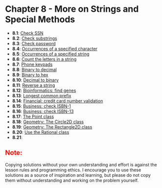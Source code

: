 # Chapter 8 - More on Strings and Special Methods

- **8.1**: [Check SSN](./tasks/8.1.py)
- **8.2**: [Check substrings](./tasks/8.2.py)
- **8.3**: [Check password](./tasks/8.3.py)
- **8.4**: [Occurrences of a specified character](./tasks/8.4.py)
- **8.5**: [Occurrences of a specified string](./tasks/8.5.py)
- **8.6**: [Count the letters in a string](./tasks/8.6.py)
- **8.7**: [Phone keypads](./tasks/8.7.py)
- **8.8**: [Binary to decimal](./tasks/8.8.py)
- **8.9**: [Binary to hex](./tasks/8.9.py)
- **8.10**: [Decimal to binary](./tasks/8.10.py)
- **8.11**: [Reverse a string](./tasks/8.11.py)
- **8.12**: [Bioinformatics: find genes](./tasks/8.12.py)
- **8.13**: [Longest common prefix](./tasks/8.13.py)
- **8.14**: [Financial: credit card number validation](./tasks/8.14.py)
- **8.15**: [Business: check ISBN-1](./tasks/8.15.py)
- **8.16**: [Business: check ISBN-13](./tasks/8.16.py)
- **8.17**: [The Point class](./tasks/8.17.py)
- **8.18**: [Geometry: The Circle2D class](./tasks/8.18.py)
- **8.19**: [Geometry: The Rectangle2D class](./tasks/8.19.py)
- **8.20**: [Use the Rational class](./tasks/8.20.py)
- **8.21**: [](./tasks/8.21.py)

<h2 style="color:red">Note:</h2>

Copying solutions without your own understanding and effort is against the lesson rules and programming ethics. I encourage you to use these solutions as a source of inspiration and learning, but please do not copy them without understanding and working on the problem yourself.

